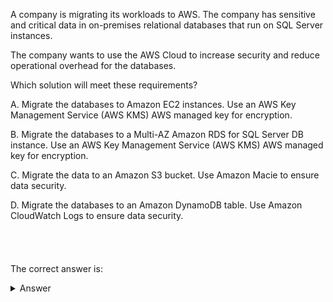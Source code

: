 A company is migrating its workloads to AWS. The company has sensitive and critical data in on-premises relational databases that run on SQL Server instances.

The company wants to use the AWS Cloud to increase security and reduce operational overhead for the databases.

Which solution will meet these requirements?

A. Migrate the databases to Amazon EC2 instances. Use an AWS Key Management Service (AWS KMS) AWS managed key for encryption.

B. Migrate the databases to a Multi-AZ Amazon RDS for SQL Server DB instance. Use an AWS Key Management Service (AWS KMS) AWS managed key for encryption.

C. Migrate the data to an Amazon S3 bucket. Use Amazon Macie to ensure data security.

D. Migrate the databases to an Amazon DynamoDB table. Use Amazon CloudWatch Logs to ensure data security.
\
\
\
\
\
The correct answer is:
<details markdown=1><summary markdown='span'>Answer</summary>
<b>B</b>

Migrate the databases to a Multi-AZ Amazon RDS for SQL Server DB instance. Use an AWS Key Management Service (AWS KMS) AWS managed key for encryption.**
  
  ### Explanation:
  
  1. **Amazon RDS for SQL Server:**
     - **Managed Service:** Amazon RDS (Relational Database Service) for SQL Server is a managed service that reduces operational overhead by automating tasks like backups, patch management, and scaling. This allows the company to focus on its applications rather than database management.
     - **Multi-AZ Deployment:** A Multi-AZ RDS deployment provides high availability and durability by automatically replicating data to a standby instance in a different Availability Zone. This setup ensures that the database remains available even in the event of an AZ failure, which is critical for sensitive and critical data.
  
  2. **AWS KMS Managed Key:**
     - **Enhanced Security:** Using AWS KMS (Key Management Service) for encryption provides a robust, centralized way to manage and control encryption keys. With KMS, the company can enforce strict access controls and audit key usage, ensuring that the sensitive data is protected both at rest and in transit.
  
  ### Why Other Options Are Less Suitable:
  
  - **A. Migrate the Databases to Amazon EC2 Instances:**
     - **Higher Operational Overhead:** Running SQL Server on EC2 would require the company to manage everything from the operating system to backups, patching, and scaling, which increases operational overhead compared to a managed service like RDS. This option does not provide the same level of automation and ease of use as RDS.
  
  - **C. Migrate the Data to an Amazon S3 Bucket:**
     - **Not Suitable for Relational Databases:** S3 is a storage service designed for object storage, not for running relational databases. Migrating relational databases to S3 would not meet the company's needs for a managed database service with high availability and performance.
  
  - **D. Migrate the Databases to an Amazon DynamoDB Table:**
     - **Incompatible Database Type:** DynamoDB is a NoSQL database service, which is fundamentally different from SQL Server, a relational database. Migrating a SQL Server database to DynamoDB would require significant changes to the data model and application code, and would not be a straightforward migration. Additionally, DynamoDB does not natively support SQL queries.
  
  In summary, **Option B** provides a managed, highly available, and secure solution for running SQL Server databases in AWS, meeting the company's requirements to increase security and reduce operational overhead.
  
</details>